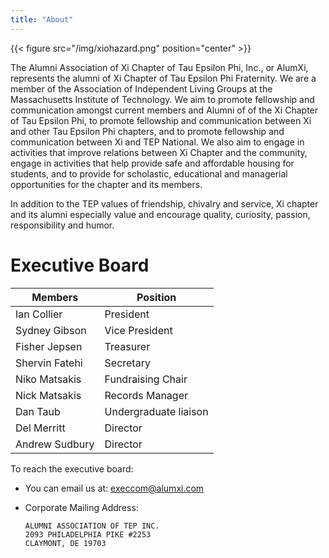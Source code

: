 ```yaml
---
title: "About"
---
```


{{< figure src="/img/xiohazard.png" position="center" >}}

The Alumni Association of Xi Chapter of Tau Epsilon Phi, Inc., or
AlumXi, represents the alumni of Xi Chapter of Tau Epsilon Phi
Fraternity. We are a member of the Association of Independent Living
Groups at the Massachusetts Institute of Technology. We aim to promote
fellowship and communication amongst current members and Alumni of of
the Xi Chapter of Tau Epsilon Phi, to promote fellowship and
communication between Xi and other Tau Epsilon Phi chapters, and to
promote fellowship and communication between Xi and TEP National. We
also aim to engage in activities that improve relations between Xi
Chapter and the community, engage in activities that help provide safe
and affordable housing for students, and to provide for scholastic,
educational and managerial opportunities for the chapter and its
members.

In addition to the TEP values of friendship, chivalry and service, Xi chapter and its alumni especially value and encourage quality, curiosity, passion, responsibility and humor.

# Executive Board

| Members        | Position              |
| -------------- | --------------------- |
| Ian Collier    | President             |
| Sydney Gibson  | Vice President        |
| Fisher Jepsen  | Treasurer             |
| Shervin Fatehi | Secretary             |
| Niko Matsakis  | Fundraising Chair     |
| Nick Matsakis  | Records Manager       |
| Dan Taub       | Undergraduate liaison |
| Del Merritt    | Director              |
| Andrew Sudbury | Director              |

To reach the executive board:

- You can email us at: execcom@alumxi.com

- Corporate Mailing Address:

  ```
  ALUMNI ASSOCIATION OF TEP INC.
  2093 PHILADELPHIA PIKE #2253
  CLAYMONT, DE 19703
  ```
